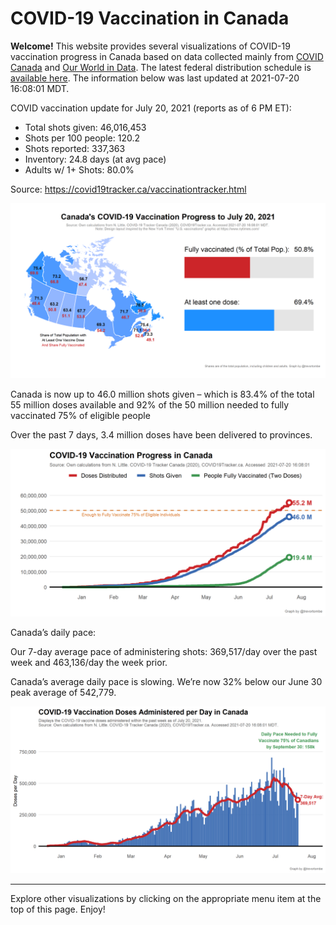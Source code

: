 COVID-19 Vaccination in Canada
==============================

**Welcome!** This website provides several visualizations of COVID-19
vaccination progress in Canada based on data collected mainly from
[COVID Canada](https://covid19tracker.ca/vaccinationtracker.html) and
[Our World in Data](https://ourworldindata.org/covid-vaccinations). The
latest federal distribution schedule is [available
here](https://www.canada.ca/en/public-health/services/diseases/2019-novel-coronavirus-infection/prevention-risks/covid-19-vaccine-treatment/vaccine-rollout.html).
The information below was last updated at 2021-07-20 16:08:01 MDT.

COVID vaccination update for July 20, 2021 (reports as of 6 PM ET):

-   Total shots given: 46,016,453
-   Shots per 100 people: 120.2
-   Shots reported: 337,363
-   Inventory: 24.8 days (at avg pace)
-   Adults w/ 1+ Shots: 80.0%

Source:
<a href="https://covid19tracker.ca/vaccinationtracker.html" class="uri">https://covid19tracker.ca/vaccinationtracker.html</a>

![](Plots/plot_main.png)

Canada is now up to 46.0 million shots given – which is 83.4% of the
total 55 million doses available and 92% of the 50 million needed to
fully vaccinated 75% of eligible people

Over the past 7 days, 3.4 million doses have been delivered to
provinces.

![](Plots/plot_total.png)

Canada’s daily pace:

Our 7-day average pace of administering shots: 369,517/day over the past
week and 463,136/day the week prior.

Canada’s average daily pace is slowing. We’re now 32% below our June 30
peak average of 542,779.

![](Plots/pace_national.png)

------------------------------------------------------------------------

Explore other visualizations by clicking on the appropriate menu item at
the top of this page. Enjoy!
